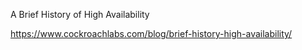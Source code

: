 A Brief History of High Availability

https://www.cockroachlabs.com/blog/brief-history-high-availability/